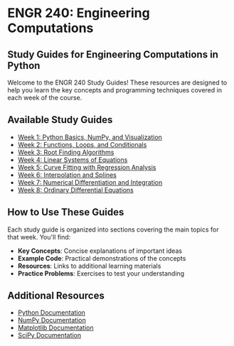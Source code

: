 # ENGR 240: Engineering Computations

## Study Guides for Engineering Computations in Python

Welcome to the ENGR 240 Study Guides! These resources are designed to help you learn the key concepts and programming techniques covered in each week of the course.

## Available Study Guides

- [Week 1: Python Basics, NumPy, and Visualization](week1-study-guide.md)
- [Week 2: Functions, Loops, and Conditionals](week2-study-guide.md)
- [Week 3: Root Finding Algorithms](week3-study-guide.md)
- [Week 4: Linear Systems of Equations](week4-study-guide.md)
- [Week 5: Curve Fitting with Regression Analysis](week5-study-guide.md)
- [Week 6: Interpolation and Splines](week6-study-guide.md)
- [Week 7: Numerical Differentiation and Integration](week7-study-guide.md)
- [Week 8: Ordinary Differential Equations](week8-study-guide.md)

## How to Use These Guides

Each study guide is organized into sections covering the main topics for that week. You'll find:

- **Key Concepts**: Concise explanations of important ideas
- **Example Code**: Practical demonstrations of the concepts
- **Resources**: Links to additional learning materials
- **Practice Problems**: Exercises to test your understanding

## Additional Resources

- [Python Documentation](https://docs.python.org/3/)
- [NumPy Documentation](https://numpy.org/doc/stable/)
- [Matplotlib Documentation](https://matplotlib.org/stable/contents.html)
- [SciPy Documentation](https://docs.scipy.org/doc/scipy/reference/)
